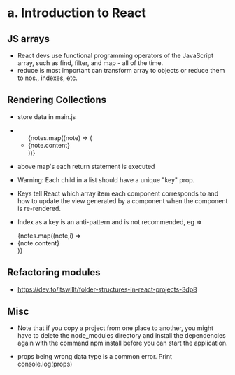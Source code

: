 # a. Introduction to React

## JS arrays

- React devs use functional programming operators of the JavaScript array, such as find, filter, and map - all of the time.
- reduce is most important can transform array to objects or reduce them to nos., indexes, etc.

## Rendering Collections

- store data in main.js
- <ul>
        {notes.map((note) => (
          <li key={note.id}> {note.content}</li>
        ))}
  </ul>
- above map's each return statement is executed
- Warning: Each child in a list should have a unique "key" prop.
- Keys tell React which array item each component corresponds to and how to update the view generated by a component when the component is re-rendered.

- Index as a key is an anti-pattern and is not recommended, eg =>
<ul> {notes.map((note,i) => <li key={i}>{note.content} </li>)} </ul>

## Refactoring modules

- https://dev.to/itswillt/folder-structures-in-react-projects-3dp8

## Misc

- Note that if you copy a project from one place to another, you might have to delete the node_modules directory and install the dependencies again with the command npm install before you can start the application.

- props being wrong data type is a common error. Print console.log(props)
